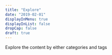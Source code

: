 ```yaml
---
title: "Explore"
date: "2019-02-01"
displayInMenu: true
displayInList: false
dropCap: false
draft: true
---
```


Explore the content by either categories and tags